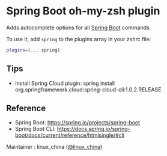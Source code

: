 # Spring Boot oh-my-zsh plugin

Adds autocomplete options for all [Spring Boot](https://spring.io/projects/spring-boot) commands.

To use it, add `spring` to the plugins array in your zshrc file:

```zsh
plugins=(... spring)
```

## Tips

* Install Spring Cloud plugin: spring install org.springframework.cloud:spring-cloud-cli:1.0.2.RELEASE

## Reference

* Spring Boot: <https://spring.io/projects/spring-boot>
* Spring Boot CLI: <https://docs.spring.io/spring-boot/docs/current/reference/htmlsingle/#cli>

Maintainer : linux_china ([@linux_china](https://twitter.com/linux_china))
